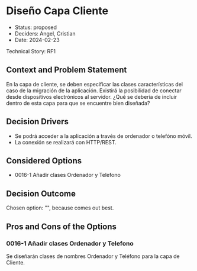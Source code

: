# Diseño Capa Cliente

* Status: proposed
* Deciders: Angel, Cristian
* Date: 2024-02-23

Technical Story: RF1

## Context and Problem Statement

En la capa de cliente, se deben especificar las clases características del caso de la migración de la aplicación. Existirá la posibilidad de conectar desde dispositivos electrónicos al servidor. ¿Qué se debería de incluir dentro de esta capa para que se encuentre bien diseñada?

## Decision Drivers

* Se podrá acceder a la aplicación a través de ordenador o telefóno móvil.
* La conexión se realizará con HTTP/REST.

## Considered Options

* 0016-1 Añadir clases Ordenador y Telefono

## Decision Outcome

Chosen option: "", because comes out best.

## Pros and Cons of the Options

### 0016-1 Añadir clases Ordenador y Telefono

Se diseñarán clases de nombres Ordenador y Teléfono para la capa de Cliente.

